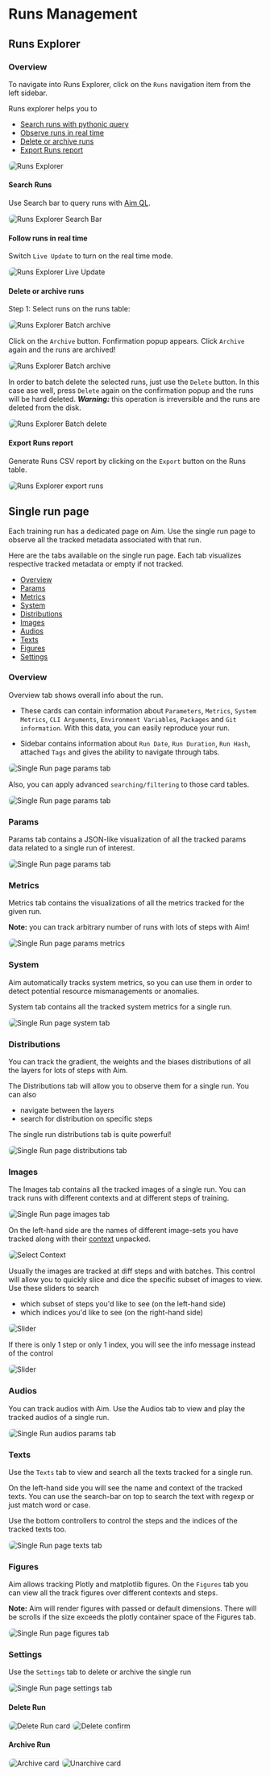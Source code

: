 # Runs Management

## Runs Explorer

### Overview

To navigate into Runs Explorer, click on the `Runs` navigation item from the left sidebar.

Runs explorer helps you to

- [Search runs with pythonic query](#search-runs)
- [Observe runs in real time](#follow-runs-in-a-real-time)
- [Delete or archive runs](#delete-and-archive-runs-by-batch)
- [Export Runs report](#export-runs-report)

<img style="border-radius: 8px; border: 1px solid #E8F1FC" alt="Runs Explorer" src="https://docs-blobs.s3.us-east-2.amazonaws.com/images/ui/pages/runs-explorer/runs.png">

#### Search Runs

Use Search bar to query runs with [Aim QL](../../using/search.html).

<img style="border-radius: 8px; border: 1px solid #E8F1FC" alt="Runs Explorer Search Bar" src="https://docs-blobs.s3.us-east-2.amazonaws.com/images/ui/pages/runs-explorer/search_runs.png">

#### Follow runs in real time

Switch `Live Update` to turn on the real time mode.

<img style="border-radius: 8px; border: 1px solid #E8F1FC" alt="Runs Explorer Live Update" src="https://docs-blobs.s3.us-east-2.amazonaws.com/images/ui/pages/runs-explorer/live_update.gif">

#### Delete or archive runs

Step 1: Select runs on the runs table:

<img style="border-radius: 8px; border: 1px solid #E8F1FC" alt="Runs Explorer Batch archive" src="https://docs-blobs.s3.us-east-2.amazonaws.com/images/ui/pages/runs-explorer/select_runs.png">

Click on the `Archive` button. Fonfirmation popup appears. Click `Archive` again and the runs are archived!

<img style="border-radius: 8px; border: 1px solid #E8F1FC" alt="Runs Explorer Batch archive" src="https://docs-blobs.s3.us-east-2.amazonaws.com/images/ui/pages/runs-explorer/archive_runs_model.png">

In order to batch delete the selected runs, just use the `Delete` button.
In this case ase well, press `Delete` again on the confirmation popup and the runs will be hard deleted.
_**Warning:**_ this operation is irreversible and the runs are deleted from the disk.

<img style="border-radius: 8px; border: 1px solid #E8F1FC" alt="Runs Explorer Batch delete" src="https://docs-blobs.s3.us-east-2.amazonaws.com/images/ui/pages/runs-explorer/delete_runs_model.png">

#### Export Runs report

Generate Runs CSV report by clicking on the `Export` button on the Runs table.

<img style="border-radius: 8px; border: 1px solid #E8F1FC" alt="Runs Explorer export runs" src="https://docs-blobs.s3.us-east-2.amazonaws.com/images/ui/pages/runs-explorer/export_runs.png">

## Single run page

Each training run has a dedicated page on Aim. Use the single run page to observe all the tracked metadata associated with that run.

Here are the tabs available on the single run page.
Each tab visualizes respective tracked metadata or empty if not tracked.

- [Overview](#id4)
- [Params](#id5)
- [Metrics](#id6)
- [System](#id7)
- [Distributions](#id8)
- [Images](#id9)
- [Audios](#id10)
- [Texts](#id11)
- [Figures](#id12)
- [Settings](#id13)

### Overview

Overview tab shows overall info about the run.

- These cards can contain information about `Parameters`, `Metrics`, `System Metrics`, `CLI Arguments`, `Environment Variables`, `Packages` and `Git information`. With this data, you can easily reproduce your run.

- Sidebar contains information about `Run Date`, `Run Duration`, `Run Hash`, attached `Tags` and gives the ability to navigate through tabs.

<img style="border-radius: 8px; border: 1px solid #E8F1FC" alt="Single Run page params tab" src="https://docs-blobs.s3.us-east-2.amazonaws.com/images/ui/pages/run-single-page/overview_tab.png">

Also, you can apply advanced `searching/filtering` to those card tables.

<img style="border-radius: 8px; border: 1px solid #E8F1FC" alt="Single Run page params tab" src="https://docs-blobs.s3.us-east-2.amazonaws.com/images/ui/pages/run-single-page/overview_tab_table.png">

### Params

Params tab contains a JSON-like visualization of all the tracked params data related to a single run of interest.

<img style="border-radius: 8px; border: 1px solid #E8F1FC" alt="Single Run page params tab" src="https://docs-blobs.s3.us-east-2.amazonaws.com/images/ui/pages/run-single-page/params_tab.png">

### Metrics

Metrics tab contains the visualizations of all the metrics tracked for the given run.

**Note:** you can track arbitrary number of runs with lots of steps with Aim!

<img style="border-radius: 8px; border: 1px solid #E8F1FC" alt="Single Run page params metrics" src="https://docs-blobs.s3.us-east-2.amazonaws.com/images/ui/pages/run-single-page/metrics_tab.png">

### System

Aim automatically tracks system metrics, so you can use them in order to detect potential resource mismanagements or anomalies.

System tab contains all the tracked system metrics for a single run.

<img style="border-radius: 8px; border: 1px solid #E8F1FC" alt="Single Run page system tab" src="https://docs-blobs.s3.us-east-2.amazonaws.com/images/ui/pages/run-single-page/system_tab.png">

### Distributions

You can track the gradient, the weights and the biases distributions of all the layers for lots of steps with Aim.

The Distributions tab will allow you to observe them for a single run. You can also

- navigate between the layers
- search for distribution on specific steps

The single run distributions tab is quite powerful!

<img style="border-radius: 8px; border: 1px solid #E8F1FC" alt="Single Run page distributions tab" src="https://docs-blobs.s3.us-east-2.amazonaws.com/images/ui/pages/run-single-page/distributions_tab.png">

### Images

The Images tab contains all the tracked images of a single run.
You can track runs with different contexts and at different steps of training.

<img style="border-radius: 8px; border: 1px solid #E8F1FC" alt="Single Run page images tab" src="https://docs-blobs.s3.us-east-2.amazonaws.com/images/ui/pages/run-single-page/images_tab.png">

On the left-hand side are the names of different image-sets you have tracked along with their [context](../../understanding/concepts.html#sequence-context) unpacked.

<img style="border-radius: 8px; border: 1px solid #E8F1FC" alt="Select Context" src="https://docs-blobs.s3.us-east-2.amazonaws.com/images/ui/pages/run-single-page/select_context.png">

Usually the images are tracked at diff steps and with batches. This control will allow you to quickly slice and dice the specific subset of images to view.
Use these sliders to search

- which subset of steps you'd like to see (on the left-hand side)
- which indices you'd like to see (on the right-hand side)

<img style="border-radius: 8px; border: 1px solid #E8F1FC" alt="Slider" src="https://docs-blobs.s3.us-east-2.amazonaws.com/images/ui/pages/images-explore/images-explore-range-panel.png">

If there is only 1 step or only 1 index, you will see the info message instead of the control

<img style="border-radius: 8px; border: 1px solid #E8F1FC" alt="Slider" src="https://docs-blobs.s3.us-east-2.amazonaws.com/images/ui/pages/run-single-page/range_panel_with_info_massages.png">

### Audios

You can track audios with Aim. Use the Audios tab to view and play the tracked audios of a single run.

<img style="border-radius: 8px; border: 1px solid #E8F1FC" alt="Single Run audios params tab" src="https://docs-blobs.s3.us-east-2.amazonaws.com/images/ui/pages/run-single-page/audios_tab.png">

### Texts

Use the `Texts` tab to view and search all the texts tracked for a single run.

On the left-hand side you will see the name and context of the tracked texts.
You can use the search-bar on top to search the text with regexp or just match word or case.

Use the bottom controllers to control the steps and the indices of the tracked texts too.

<img style="border-radius: 8px; border: 1px solid #E8F1FC" alt="Single Run page texts tab" src="https://docs-blobs.s3.us-east-2.amazonaws.com/images/ui/pages/run-single-page/texts_tab.png">

### Figures

Aim allows tracking Plotly and matplotlib figures.
On the `Figures` tab you can view all the track figures over different contexts and steps.

**Note:** Aim will render figures with passed or default dimensions. There will be scrolls if the size exceeds the plotly container space of the Figures tab.

<img style="border-radius: 8px; border: 1px solid #E8F1FC" alt="Single Run page figures tab" src="https://docs-blobs.s3.us-east-2.amazonaws.com/images/ui/pages/run-single-page/figures_tab.png">

### Settings

Use the `Settings` tab to delete or archive the single run

<img style="border-radius: 8px; border: 1px solid #E8F1FC" alt="Single Run page settings tab" src="https://docs-blobs.s3.us-east-2.amazonaws.com/images/ui/pages/run-single-page/settings_tab.png">

#### Delete Run

<img style="border-radius: 8px; border: 1px solid #E8F1FC" alt="Delete Run card" src="https://docs-blobs.s3.us-east-2.amazonaws.com/images/ui/pages/run-single-page/delete_card.png">
<img style="border-radius: 8px; border: 1px solid #E8F1FC" alt="Delete confirm" src="https://docs-blobs.s3.us-east-2.amazonaws.com/images/ui/pages/run-single-page/delete_modal.png">

#### Archive Run

<img style="border-radius: 8px; border: 1px solid #E8F1FC" alt="Archive card" src="https://docs-blobs.s3.us-east-2.amazonaws.com/images/ui/pages/run-single-page/archive_card.png">
<img style="border-radius: 8px; border: 1px solid #E8F1FC" alt="Unarchive card" src="https://docs-blobs.s3.us-east-2.amazonaws.com/images/ui/pages/run-single-page/unarchive_card.png">
